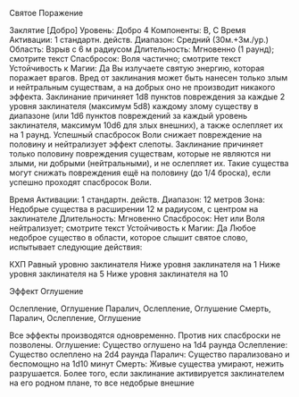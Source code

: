 
Святое Поражение

Заклятие [Добро]
Уровень: Добро 4
Компоненты: В, С
Время Активации: 1 стандартн. действ.
Диапазон: Средний (30м.+3м./ур.)
Область: Взрыв с 6 м радиусом
Длительность: Мгновенно (1 раунд);
смотрите текст
Спасбросок: Воля частично; смотрите
текст
Устойчивость к Магии: Да
Вы излучаете святую энергию, которая
поражает врагов. Вред от заклинания
может быть нанесен только злым и нейтральным существам, а на добрых оно
не производит никакого эффекта.
Заклинание причиняет 1d8 пунктов
повреждения за каждые 2 уровня заклинателя (максимум 5d8) каждому злому
существу в диапазоне (или 1d6 пунктов
повреждений за каждый уровень заклинателя, максимум 10d6 для злых внешних), а также ослепляет их на 1 раунд.
Успешный спасбросок Воли снижает
повреждение на половину и нейтрализует эффект слепоты.
Заклинание причиняет только половину повреждения существам, которые
не являются ни злыми, ни добрыми
(нейтральными), и не ослепляет их. Такие существа могут снижать повреждения ещё на половину (до 1/4 броска),
если успешно проходят спасбросок
Воли.

Время Активации: 1 стандартн. действ.
Диапазон: 12 метров
Зона: Недобрые существа в расширении
12 м радиусом, с центром на заклинателе
Длительность: Мгновенно
Спасбросок: Нет или Воля нейтрализует;
смотрите текст
Устойчивость к Магии: Да
Любое недоброе существо в области,
которое слышит святое слово, испытывает следующие действия:

КХП
Равный уровню
заклинателя
Ниже уровня
заклинателя
на 1
Ниже уровня
заклинателя
на 5
Ниже уровня
заклинателя
на 10

Эффект
Оглушение

Ослепление,
Оглушение
Паралич,
Ослепление,
Оглушение
Смерть,
Паралич,
Ослепление,
Оглушение

Все эффекты производятся одновременно. Против них спасброски не позволены.
Оглушение: Существо оглушено на
1d4 раунда
Ослепление: Существо ослеплено на
2d4 раунда
Паралич: Существо парализовано и
беспомощно на 1d10 минут
Смерть: Живые существа умирают,
нежить разрушается.
Более того, если заклинание активируется заклинателем на его родном плане, то все недобрые
внешние
